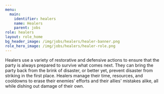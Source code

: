 ```yaml
---
menu:
  main:
    identifier: healers
    name: Healers
    parent: jobs
role: healers
layout: role_home
bg_header_image: /img/jobs/healers/healer-banner.png
role_hero_image: /img/jobs/healers/healer-role.png
---
```


Healers use a variety of restorative and defensive actions to ensure that the party is always prepared to survive what comes next. They can bring the party back from the brink of disaster, or better yet, prevent disaster from striking in the first place. Healers manage their time, resources, and cooldowns to erase their enemies' efforts and their allies' mistakes alike, all while dishing out damage of their own.
